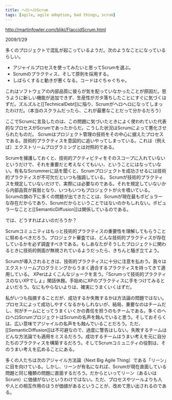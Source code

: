 ```yaml
---
title: ヘロヘロScrum
tags: [agile, agile adoption, bad things, scrum]
---
```


http://martinfowler.com/bliki/FlaccidScrum.html

2009/1/29

多くのプロジェクトで混乱が起こっているようだ。次のようなことになっているらしい。

* アジャイルプロセスを使ってみたいと思ってScrumを選ぶ。
* Scrumのプラクティス、そして原則を採用する。
* しばらくすると動きが悪くなる。コードはぐちゃぐちゃ。

これはソフトウェアの内部品質に彼らが気を配っていなかったことが原因だ。思うように新しい機能が追加できず、生産性がガタ落ちしたことにすぐに気づくはずだ。ズルズルと[[TechnicalDebt]]に陥り、Scrumがヘロヘロになってしまったわけだ。（本当のスクラムだったら、これが最悪なことだって分かるだろう）

ここでScrumに言及したのは、この問題に気づいたときによく使われていた代表的なプロセスがScrumであったからだ。こうした状況はScrumによって悪化させられたものだ。 Scrumはプロジェクト管理の技術をその中心に据えたプロセスである。技術的プラクティスを意図的に追いやってしまっている。これは（例えば）エクストリームプログラミングとは対照的である。

Scrumを擁護しておくと、技術的アクティビティをそのスコープに入れていないというだけで、それを重要だと考えなくてもいい、ということにはなっていない。有名なScrummerに話を聞くと、Scrumプロジェクトを成功させるには技術的プラクティスが不可欠だといつも強調している。 Scrumが技術的プラクティスを規定していないだけで、実際には必要なのである。それを規定していないから内部品質が貧弱となり、いつもいつもプロジェクトが火を噴いている。 Scrumの旗の下に多くの問題が出てきたことは、Scrumが現在最もポピュラーな存在だからであり、Scrumだからということではないのかもしれない。ポピュラーなことと[[SemanticDiffusion]]は関係しているのである。

では、どうすればよいのだろうか？

Scrumコミュニティはもっと技術的プラクティスの重要性を理解してもらうことに努めるべきだろう。プロジェクト審査では、どんな技術的プラクティスが存在しているかを必ず調査すべきである。もしあなたがそうしたプロジェクトに関わるときに技術的側面が無視されているようだったら、きちんと騒ぎ立てよう。

Scrumが導入されるときは、技術的プラクティスに十分に注意を払おう。我々はエクストリームプログラミングからうまく適合するプラクティスを持ってきて適用している。 XPerはよくこんなジョークを言う。「Scrumって技術的プラクティスのないXPでしょ」閑話休題。手始めにXPのプラクティスに手をつけてみるとよいだろう。なにもやらないよりは、確実にうまくいくはずだ。

私がいつも指摘することだが、成功するか失敗するかは方法論の問題ではない。プロセスによって成功しやすくなるかもしれないが、結局、重要なのはチームだし、何がチームにとってうまくいくかの責任を担うのもチームである。多くのヘロヘロScrumプロジェクトはScrumの名声を蝕んでいると思う。そしておそらくは、広い意味でアジャイルの名声をも蝕んでいることだろう。ただ、[[SemanticDiffusion]]は不可避なので、過度に警告はしない。失敗するチームはどんな方法論でも適用をミスるだろう。成功するチームはうまい考えを元に自分たちのプラクティスを構築するだろう。そしてScrumコミュニティの役割は、そのうまい考えを広めることにある。

多くの人たちは次のアジャイル方法論（Next Big Agile Thing）である「リーン」に目を向けている。しかし、リーンが有名になれば、Scrumが現在直面している問題と同じ種類の問題に直面するだろう。だからといってリーン（あるいはScrum）に価値がないというわけではない。ただ、プロセスやツールよりも人や人との相互作用のほうが価値があるということが、改めて思い出されるのである。
